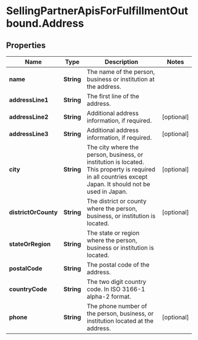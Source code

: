 # SellingPartnerApisForFulfillmentOutbound.Address

## Properties

Name | Type | Description | Notes
------------ | ------------- | ------------- | -------------
**name** | **String** | The name of the person, business or institution at the address. | 
**addressLine1** | **String** | The first line of the address. | 
**addressLine2** | **String** | Additional address information, if required. | [optional] 
**addressLine3** | **String** | Additional address information, if required. | [optional] 
**city** | **String** | The city where the person, business, or institution is located. This property is required in all countries except Japan. It should not be used in Japan. | [optional] 
**districtOrCounty** | **String** | The district or county where the person, business, or institution is located. | [optional] 
**stateOrRegion** | **String** | The state or region where the person, business or institution is located. | 
**postalCode** | **String** | The postal code of the address. | 
**countryCode** | **String** | The two digit country code. In ISO 3166-1 alpha-2 format. | 
**phone** | **String** | The phone number of the person, business, or institution located at the address. | [optional] 


